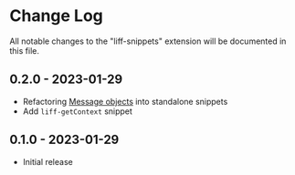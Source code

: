 # Change Log

All notable changes to the "liff-snippets" extension will be documented in this file.

## 0.2.0 - 2023-01-29

* Refactoring [Message objects](https://developers.line.biz/en/reference/messaging-api/#message-objects) into standalone snippets
* Add `liff-getContext` snippet

## 0.1.0 - 2023-01-29

* Initial release
